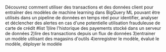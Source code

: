 Découvrez comment utiliser des transactions et des données client pour entraîner des modèles de machine learning dans BigQuery ML pouvant être utilisés dans un pipeline de données en temps réel pour identifier, analyser et déclencher des alertes en cas d'une potentielle utilisation frauduleuse de carte de crédit
#list
1)lire l'historique des payements stocké dans un serveur de données
2)lire des transactions depuis un flux de données 
3)entrainer un modèle utilisant des magasins d'outils
4)enregistrer le modèle, évalué le modèle, déployer le modèle

